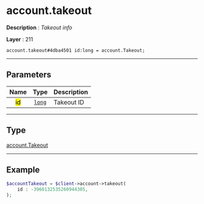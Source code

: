 # account.takeout

**Description** : *Takeout info*

**Layer** : 211

```tl
account.takeout#4dba4501 id:long = account.Takeout;
```

---

## Parameters

| Name | Type | Description |
| :---: | :---: | :--- |
| <mark>id</mark> | [`long`](type/long) | Takeout ID |

---

## Type

[account.Takeout](type/account.Takeout)

---

## Example

```php
$accountTakeout = $client->account->takeout(
	id : -3960132535260944305,
);
```